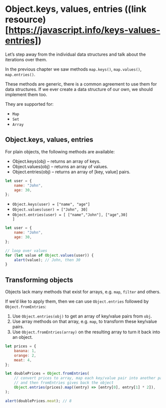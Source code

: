 # **Object.keys, values, entries** ((link resource)[https://javascript.info/keys-values-entries])

Let’s step away from the individual data structures and talk about the iterations over them.

In the previous chapter we saw methods <code>map.keys()</code>, <code>map.values()</code>, <code>map.entries()</code>.

These methods are generic, there is a common agreement to use them for data structures. If we ever create a data structure of our own, we should implement them too.

They are supported for:

-   <code>Map</code>
-   <code>Set</code>
-   <code>Array</code>

## **Object.keys, values, entries**

For plain objects, the following methods are available:

-   Object.keys(obj) – returns an array of keys.
-   Object.values(obj) – returns an array of values.
-   Object.entries(obj) – returns an array of [key, value] pairs.

```javascript
let user = {
	name: "John",
	age: 30,
};
```

-   <code>Object.keys(user) = ["name", "age"]</code>
-   <code>Object.values(user) = ["John", 30]</code>
-   <code>Object.entries(user) = [ ["name","John"], ["age",30] ]</code>

```javascript
let user = {
	name: "John",
	age: 30,
};

// loop over values
for (let value of Object.values(user)) {
	alert(value); // John, then 30
}
```

## **Transforming objects**

Objects lack many methods that exist for arrays, e.g. <code>map</code>, <code>filter</code> and others.

If we’d like to apply them, then we can use <code>Object.entries</code> followed by <code>Object.fromEntries</code>:

1. Use <code>Object.entries(obj)</code> to get an array of key/value pairs from <code>obj</code>.
2. Use array methods on that array, e.g. <code>map</code>, to transform these key/value pairs.
3. Use <code>Object.fromEntries(array)</code> on the resulting array to turn it back into an object.

```javascript
let prices = {
	banana: 1,
	orange: 2,
	meat: 4,
};

let doublePrices = Object.fromEntries(
	// convert prices to array, map each key/value pair into another pair
	// and then fromEntries gives back the object
	Object.entries(prices).map((entry) => [entry[0], entry[1] * 2]),
);

alert(doublePrices.meat); // 8
```
